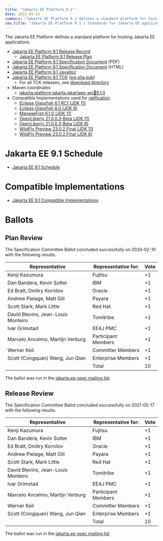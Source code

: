 ```yaml
---
title: "Jakarta EE Platform 9.1"
date: 2021-05-14
summary: "Jakarta EE Platform 9.1 defines a standard platform for hosting Jakarta EE applications. Find specifications and compatible implementations."
seo_title: "Jakarta EE Platform 9.1 | Standards for Jakarta EE applications"
---
```

The Jakarta EE Platform defines a standard platform for hosting Jakarta EE applications.

* [Jakarta EE Platform 9.1 Release Record](https://projects.eclipse.org/projects/ee4j.jakartaee-platform/releases/9.1)
  * [Jakarta EE Platform 9.1 Release Plan](https://jakartaee.github.io/platform/jakartaee9/JakartaEE9.1ReleasePlan)
* [Jakarta EE Platform 9.1 Specification Document](./jakarta-platform-spec-9.1.pdf) (PDF)
* [Jakarta EE Platform 9.1 Specification Document](./jakarta-platform-spec-9.1.html) (HTML)
* [Jakarta EE Platform 9.1 Javadoc](./apidocs)
* [Jakarta EE Platform 9.1 TCK](https://download.eclipse.org/jakartaee/platform/9.1/jakarta-jakartaeetck-9.1.0.zip) ([sig](https://download.eclipse.org/jakartaee/platform/9.1/jakarta-jakartaeetck-9.1.0.zip.sig),[sha](https://download.eclipse.org/jakartaee/platform/9.1/jakarta-jakartaeetck-9.1.0.zip.sha256),[pub](https://jakarta.ee/specifications/jakartaee-spec-committee.pub))
  * For all TCK releases, see [download directory](https://download.eclipse.org/jakartaee/platform/9.1/)
* Maven coordinates
  * [jakarta.platform:jakarta.jakartaee-api:jar:9.1.0](https://central.sonatype.com/artifact/jakarta.platform/jakarta.jakartaee-api/9.1.0/jar)
* Compatible Implementations used for [ratification](https://www.eclipse.org/projects/efsp/?version=1.2#efsp-ratification).
  * [Eclipse Glassfish 6.1 RC1 (JDK 11)](https://download.eclipse.org/ee4j/glassfish/glassfish-6.1.0-RC1.zip)
  * [Eclipse Glassfish 6.0 (JDK 8)](https://download.eclipse.org/ee4j/glassfish/glassfish-6.0.0.zip)
  * [ManageFish 6.1.0 (JDK 11)](https://download.managecat.com/6.1.0/managefish-fullprofile-6.1.0.zip)
  * [OpenLiberty 21.0.0.3-Beta (JDK 11)](https://public.dhe.ibm.com/ibmdl/export/pub/software/openliberty/runtime/tck/2021-02-09_1100/openliberty-jakartaee9-21.0.0.3-beta.zip)
  * [OpenLiberty 21.0.0.3-Beta (JDK 8)](https://public.dhe.ibm.com/ibmdl/export/pub/software/openliberty/runtime/tck/2021-02-09_1100/openliberty-jakartaee9-21.0.0.3-beta.zip)
  * [WildFly Preview 23.0.2.Final (JDK 11)](https://download.jboss.org/wildfly/23.0.2.Final/wildfly-preview-23.0.2.Final.zip)
  * [WildFly Preview 23.0.2.Final (JDK 8)](https://download.jboss.org/wildfly/23.0.2.Final/wildfly-preview-23.0.2.Final.zip)

# Jakarta EE 9.1 Schedule
* [Jakarta EE 9.1 Schedule](https://jakartaee.github.io/platform/jakartaee9/JakartaEE9.1#jakarta-ee-9.1-schedule)

# Compatible Implementations
* [Jakarta EE 9.1 Compatible Implementations](https://jakarta.ee/compatibility/#tab-9_1)

# Ballots

## Plan Review

The Specification Committee Ballot concluded successfully on 2020-02-10 with the following results.

| Representative                                 | Representative for: | Vote |
|------------------------------------------------|---------------------|------|
| Kenji Kazumura                                 | Fujitsu             | +1   |
| Dan Bandera, Kevin Sutter                      | IBM                 | +1   |
| Ed Bratt, Dmitry Kornilov                      | Oracle              | +1   |
| Andrew Pielage, Matt Gill                      | Payara              | +1   |
| Scott Stark, Mark Little                       | Red Hat             | +1   |
| David Blevins, Jean-Louis Monteiro             | Tomitribe           | +1   |
| Ivar Grimstad                                  | EE4J PMC            | +1   |
| Marcelo Ancelmo, Martijn Verburg               | Participant Members | +1   |
| Werner Keil                                    | Committer Members   | +1   |
| Scott (Congquan) Wang, Jun Qian                | Enterprise Members  | +1   |
|                                                | Total               | 10   |

The ballot was run in the [jakarta.ee-spec mailing list](https://www.eclipse.org/lists/jakarta.ee-spec/msg01423.html).

## Release Review 

The Specification Committee Ballot concluded successfully on 2021-05-17 with the following results.

| Representative                                 | Representative for: | Vote |
|------------------------------------------------|---------------------|------|
| Kenji Kazumura	                               | Fujitsu	           | +1   |
| Dan Bandera, Kevin Sutter	                     | IBM	               | +1   |
| Ed Bratt, Dmitry Kornilov	                     | Oracle	             | +1   |
| Andrew Pielage, Matt Gill	                     | Payara	             | +1   |
| Scott Stark, Mark Little	                     | Red Hat	           | +1   |
| David Blevins, Jean-Louis Monteiro	           | Tomitribe	         | +1   |
| Ivar Grimstad	                                 | EE4J PMC	           | +1   |
| Marcelo Ancelmo, Martijn Verburg	             | Participant Members | +1   |
| Werner Keil	                                   | Committer Members   | +1   |
| Scott (Congquan) Wang, Jun Qian                | Enterprise Members  | +1   |
|                                                | Total               | 10   |

The ballot was run in the [jakarta.ee-spec mailing list](https://www.eclipse.org/lists/jakarta.ee-spec/msg01722.html)
